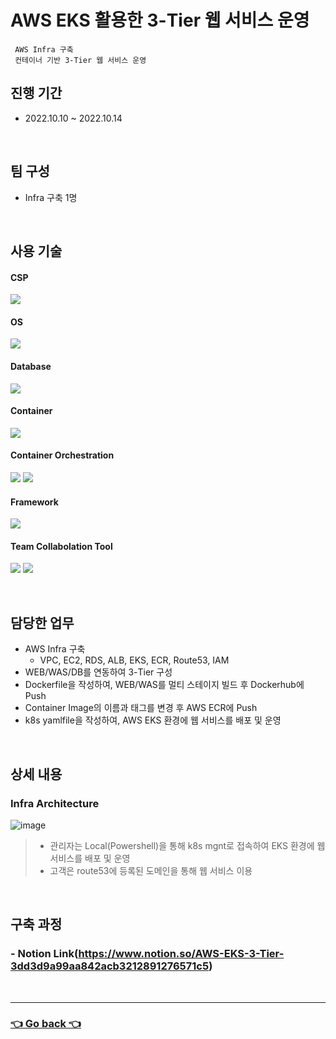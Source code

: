 # AWS EKS 활용한 3-Tier 웹 서비스 운영
     AWS Infra 구축
     컨테이너 기반 3-Tier 웹 서비스 운영
     
## 진행 기간
- 2022.10.10 ~ 2022.10.14

</br>

## 팀 구성
- Infra 구축 1명

</br>

## 사용 기술
#### CSP
<img src="https://img.shields.io/badge/Amazon AWS-232F3E?style=flat-square&logo=Amazon AWS&logoColor=white"> <!--AWS-->
#### OS
<img src="https://img.shields.io/badge/Amazon Linux-232F3E?style=flat-square&logo=Amazon AWS&logoColor=white"> <!--amazon linux-->
#### Database
<img src="https://img.shields.io/badge/mysql-4479A1?style=flat-square&logo=mysql&logoColor=white"> <!--Mysql-->
#### Container
<img src="https://img.shields.io/badge/Docker-2496ED?style=flat-square&logo=Docker&logoColor=white"> <!--Docker-->
#### Container Orchestration
<img src="https://img.shields.io/badge/Kubernetes-326CE5?style=flat-square&logo=Kubernetes&logoColor=white"> <!--K8S-->
<img src="https://img.shields.io/badge/Amazon EKS-FF9900?style=flat-square&logo=Amazon EKS&logoColor=white"> <!--Amazon EKS-->
#### Framework
<img src="https://img.shields.io/badge/Spring-6DB33F?style=flat-square&logo=Spring&logoColor=white"> <!--Spring-->
#### Team Collabolation Tool
<img src="https://img.shields.io/badge/Notion-000000?style=flat-square&logo=Notion&logoColor=white"> <!--Notion-->
<img src="https://img.shields.io/badge/Drawio-000000?style=flat-square&logo=Drawio&logoColor=white"> <!--Draw.io-->

</br>

## 담당한 업무
- AWS Infra 구축
    - VPC, EC2, RDS, ALB, EKS, ECR, Route53, IAM
- WEB/WAS/DB를 연동하여 3-Tier 구성
- Dockerfile을 작성하여, WEB/WAS를 멀티 스테이지 빌드 후 Dockerhub에 Push
- Container Image의 이름과 태그를 변경 후 AWS ECR에 Push
- k8s yamlfile을 작성하여, AWS EKS 환경에 웹 서비스를 배포 및 운영

</br>

## 상세 내용 
### Infra Architecture
![image](https://user-images.githubusercontent.com/110655823/215550928-c42b160a-0f88-411c-8297-4765c9850b4a.png)
> - 관리자는 Local(Powershell)을 통해 k8s mgnt로 접속하여 EKS 환경에 웹 서비스를 배포 및 운영
> - 고객은 route53에 등록된 도메인을 통해 웹 서비스 이용

</br>

## 구축 과정
### - Notion Link(https://www.notion.so/AWS-EKS-3-Tier-3dd3d9a99aa842acb3212891276571c5)

</br>

---

### [👈 Go back 👈](https://github.com/hyunjaebok)
